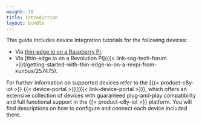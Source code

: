 ```yaml
---
weight: 10
title: Introduction
layout: bundle
---
```


This guide includes device integration tutorials for the following devices:

* Via [thin-edge.io on a Raspberry Pi](/device-integration/integration-tutorials/thin-edge-raspberry-pi).
* Via [thin-edge.io on a Revolution Pi]({{< link-sag-tech-forum >}}t/getting-started-with-thin-edge-io-on-a-revpi-from-kunbus/257475).

For further information on supported devices refer to the [{{< product-c8y-iot >}} {{< device-portal >}}]({{< link-device-portal >}}), which offers an extensive collection of devices with guaranteed plug-and-play compatibility and full functional support in the {{< product-c8y-iot >}} platform. You will find descriptions on how to configure and connect each device included there.
